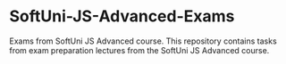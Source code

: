 # SoftUni-JS-Advanced-Exams
Exams from SoftUni JS Advanced course.
This repository contains tasks from exam preparation lectures from the SoftUni JS Advanced course.
